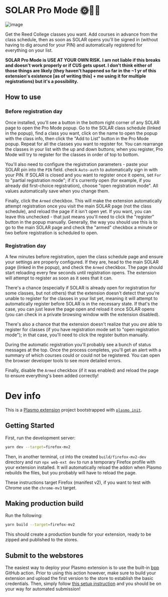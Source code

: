 # SOLAR Pro Mode 🌞👨‍💻

![image](https://user-images.githubusercontent.com/11800751/232908437-e4e29c3d-7959-489b-89d4-4524998215c1.png)

Get the Reed College classes you want. Add courses in advance from the class schedule, then as soon as SOLAR opens you'll be signed in (without having to dig around for your PIN) and automatically registered for everything on your list.

**SOLAR Pro Mode is USE AT YOUR OWN RISK. I am not liable if this breaks and doesn't work properly or if CUS gets upset. I don't think either of those things are likely (they haven't happened so far in the ~1 yr of this extension's existence [as of writing this] + me using it for multiple registrations) but it's a possibility.**

## How to use

### Before registration day

Once installed, you'll see a button in the bottom right corner of any SOLAR page to open the Pro Mode popup. Go to the SOLAR class schedule (linked in the popup), find a class you want, click on the name to open the popup with the class info, then click the "Add to List" button in the Pro Mode popup. Repeat for all the classes you want to register for. You can rearrange the classes in your list with the up and down buttons; when you register, Pro Mode will try to register for the classes in order of top to bottom. 

You'll also need to configure the registration parameters - paste your SOLAR pin into the `PIN` field. check `Auto-auth` to automatically sign in with your PIN. If SOLAR is closed and you want to register once it opens, set `For` to "partial registration mode"; if it's currently open (for example, if you already did first-choice registration), choose "open registration mode". All values automatically save when you change them.

Finally, click the `Armed` checkbox. This will make the extension automatically attempt registration once you visit the main SOLAR page (not the class schedule), and reload the page if it isn't open yet. If you want, you can leave this unchecked - that just means you'll need to click the "register" button in the popup manually. Generally, the way you should use this is to go to the main SOLAR page and check the "armed" checkbox a minute or two before registration is scheduled to open.

### Registration day

A few minutes before registration, open the class schedule page and ensure your settings are properly configured. If they are, head to the main SOLAR page (linked in the popup), and check the `Armed` checkbox. The page should start reloading every few seconds until registration opens. The extension will attempt to register as soon as it sees that it can. 

There's a chance (especially if SOLAR is already open for registration for some classes, but not others) that the extension doesn't detect that you're unable to register for the classes in your list yet, meaning it will attempt to automatically register before SOLAR is in the necessary state. If that's the case, you can just leave the page open and reload it once SOLAR opens (you can check in a private browsing window with the extension disabled).

There's also a chance that the extension doesn't realize that you *are* able to register for classes (if you have registration mode set to "open registration mode"); in that case, you'll need to click the register button manually.

During the automatic registration you'll probably see a bunch of status messages at the top. Once the process completes, you'll get an alert with a summary of which courses could or could not be registered. You can open the browser developer tools to see more detailed errors.

Finally, disable the `Armed` checkbox (if it was enabled) and reload the page to ensure everything's been added correctly! 

# Dev info

This is a [Plasmo extension](https://docs.plasmo.com/) project bootstrapped with [`plasmo init`](https://www.npmjs.com/package/plasmo).

## Getting Started

First, run the development server:

```bash
yarn dev --target=firefox-mv2
```

Then, in another terminal, `cd` into the created `build/firefox-mv2-dev` directory and run `npx web-ext dev` to run a temporary Firefox profile with your extension installed. It will automatically reload the addon when Plasmo rebuilds the files, but you probably will have to reload the page.

These instructions target Firefox (manifest v2), if you want to test with Chrome use the `chrome-mv3` target.

## Making production build

Run the following:

```bash
yarn build --target=firefox-mv2
```

This should create a production bundle for your extension, ready to be zipped and published to the stores.

## Submit to the webstores

The easiest way to deploy your Plasmo extension is to use the built-in [bpp](https://bpp.browser.market) GitHub action. Prior to using this action however, make sure to build your extension and upload the first version to the store to establish the basic credentials. Then, simply follow [this setup instruction](https://docs.plasmo.com/framework/workflows/submit) and you should be on your way for automated submission!
